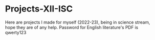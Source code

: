 # Projects-XII-ISC
Here are projects I made for myself (2022-23), being in science stream, hope they are of any help.
Password for English literature's PDF is qwerty123
